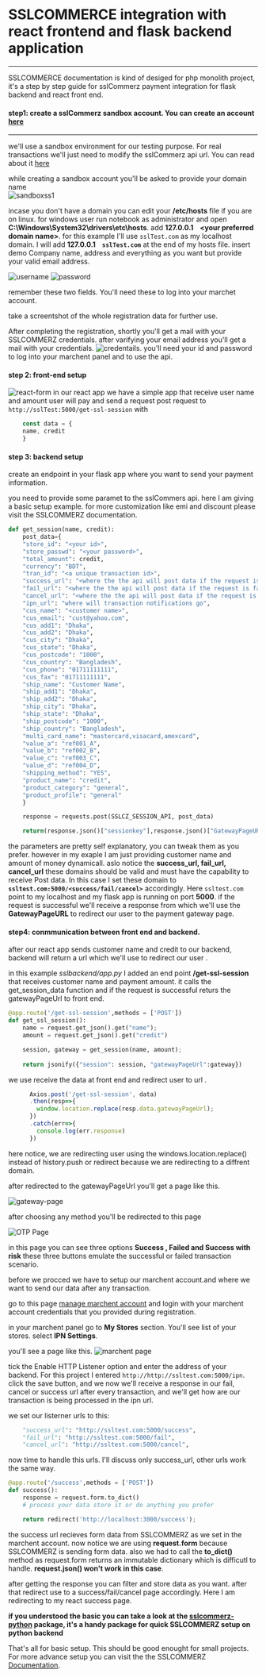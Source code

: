 # SSLCOMMERCE integration with react frontend and flask backend application
---
SSLCOMMERCE documentation is kind of desiged for php monolith project, it's a step by step guide for sslCommerz payment integration for flask backend and react front end.



#### step1: create a sslCommerz sandbox account. You can create an account [here](https://developer.sslcommerz.com/registration/)
---
we'll use a sandbox environment for our testing purpose. For real transactions we'll just need to modify the sslCommerz api url. You can read about it [here](https://developer.sslcommerz.com/doc/v4/#payment-process-environment)

while creating a sandbox account you'll be asked to provide your domain name \
![sandboxss1](./images/1.png)

incase you don't have a domain you can edit your **/etc/hosts** file if you are on linux. for windows user run notebook as administrator and open **C:\Windows\System32\drivers\etc\hosts**. add **127.0.0.1&nbsp;&nbsp;&nbsp;&nbsp;\<your preferred domain name>**. for this example I'll use `sslTest.com` as my localhost domain. I will add **127.0.0.1&nbsp;&nbsp;&nbsp;&nbsp;`sslTest.com`** at the end of my hosts file.
insert demo Company name, address and everything as you want but provide your valid email address. 

![username](images/6.png)
![password](images/7.png)

remember these two fields. You'll need these to log into your marchet account.

take a screentshot of the whole registration data for further use.

After completing the registration, shortly you'll get a mail with your SSLCOMMERZ credentials.
after varifying your email address you'll get a mail with your credentials.
![credentails](images/2.jpg).
you'll need your id and password to log into your marchent panel and to use the api.


#### step 2: front-end setup

![react-form](images/3.png)
in our react app we have a simple app that receive user name and amount user will pay and send a request post request to `http://sslTest:5000/get-ssl-session` with 
```javascript
    const data = {
    name, credit
    }
```

#### step 3: backend setup
create an endpoint in your flask app where you want to send your payment information.

you need to provide some paramet to the sslCommers api.
here I am giving a basic setup example. for more customization like emi and discount please visit the SSLCOMMERZ documentation.

```python
def get_session(name, credit):
    post_data={
    "store_id": "<your id>",
    "store_passwd": "<your password>",
    "total_amount": credit,
    "currency": "BDT",
    "tran_id": "<a unique transaction id>",
    "success_url": "<where the the api will post data if the request is successful>",
    "fail_url": "<where the the api will post data if the request is failed>",
    "cancel_url": "<where the the api will post data if the request is canceled>",
    "ipn_url": "where will transaction notifications go",
    "cus_name": "<customer name>",
    "cus_email": "cust@yahoo.com",
    "cus_add1": "Dhaka",
    "cus_add2": "Dhaka",
    "cus_city": "Dhaka",
    "cus_state": "Dhaka",
    "cus_postcode": "1000",
    "cus_country": "Bangladesh",
    "cus_phone": "01711111111",
    "cus_fax": "01711111111",
    "ship_name": "Customer Name",
    "ship_add1": "Dhaka",
    "ship_add2": "Dhaka",
    "ship_city": "Dhaka",
    "ship_state": "Dhaka",
    "ship_postcode": "1000",
    "ship_country": "Bangladesh",
    "multi_card_name": "mastercard,visacard,amexcard",
    "value_a": "ref001_A",
    "value_b": "ref002_B",
    "value_c": "ref003_C",
    "value_d": "ref004_D",
    "shipping_method": "YES",
    "product_name": "credit",
    "product_category": "general",
    "product_profile": "general"
    }

    response = requests.post(SSLCZ_SESSION_API, post_data)

    return(response.json()["sessionkey"],response.json()["GatewayPageURL"])
```

the parameters are pretty self explanatory, you can tweak them as you prefer. however in my exaple I am just providing customer name and amount of money dynamicall. aslo notice the **success_url, fail_url, cancel_url** these domains should be valid and must have the capability to receive Post data. In this case I set these domain to **`ssltest.com:5000/<success/fail/cancel>`** accordingly. 
Here `ssltest.com` point to my localhost and my flask app is running on port **5000**.
if the request is successful we'll receive a response from which we'll use the **GatewayPageURL** to redirect our user to the payment gateway page.


#### step4: conmmunication between front end and backend.

after our react app sends customer name and credit to our backend, backend will return a url which we'll use to redirect our user . 

in this example *sslbackend/app.py* I added an end point **/get-ssl-session** that receives customer name and payment amount. it calls the get_session_data function and if the request is successful returs the gatewayPageUrl to front end.

```python
@app.route('/get-ssl-session',methods = ['POST'])
def get_ssl_session():
    name = request.get_json().get("name");
    amount = request.get_json().get("credit")

    session, gateway = get_session(name, amount);
    
    return jsonify({"session": session, "gatewayPageUrl":gateway}) 

```

we use receive the data at front end and redirect user to url .

```javascript
      Axios.post('/get-ssl-session', data)
      .then(resp=>{
        window.location.replace(resp.data.gatewayPageUrl);
      })
      .catch(err=>{
        console.log(err.response)
      })
```

here notice, we are redirecting user using the windows.location.replace() instead of history.push or redirect because we are redirecting to a diffrent domain.

after redirected to the gatewayPageUrl you'll get a page like this.

![gateway-page](images/4.png)

after choosing any method you'll be redirected to this page

![OTP Page](images/5.png)

in this page you can see three options **Success , Failed and Success with risk**
these three buttons emulate the successful or failed transaction scenario.

before we procced we have to setup our marchent account.and where we want to send our data after any transaction.

go to this page [manage marchent account](https://sandbox.sslcommerz.com/manage/) and login with your marchent account credentials that you provided during registration.

in your marchent panel go to **My Stores** section. You'll see list of your stores. select **IPN Settings**.

you'll see a page like this.
![marchent page](./images/inp.png)

tick the Enable HTTP Listener option and enter the address of your backend.
For this project I entered `http://http://ssltest.com:5000/ipn`. click the save button, and we now we'll receive a response in our fail, cancel or success url after every transaction, and we'll get how are our transaction is being processed in the ipn url.

we set our listerner urls to this:
```python
    "success_url": "http://ssltest.com:5000/success",
    "fail_url": "http://ssltest.com:5000/fail",
    "cancel_url": "http://ssltest.com:5000/cancel",
```
now time to handle this urls. I'll discuss only success_url, other urls work the same way.

```python
@app.route('/success',methods = ['POST'])
def success():
    response = request.form.to_dict()
    # process your data store it or do anything you prefer

    return redirect('http://localhost:3000/success');
```

the success url recieves form data from SSLCOMMERZ as we set in the marchent account.
now notice we are using **request.form** because SSLCOMMERZ is sending form data.
also we had to call the **to_dict()** method as request.form returns an immutable dictionary which is difficutl to handle.
**request.json() won't work in this case**.

after getting the response you can filter and store data as you want. 
after that redirect use to a success/fail/cancel page accordingly.
Here I am redirecting to my react success page.


**if you understood the basic you can take a look at the [sslcommerz-python](https://pypi.org/project/sslcommerz-python/) package, it's a handy package for quick SSLCOMMERZ setup on python backend**

That's all for basic setup. This should be good enought for small projects. For more advance setup you can visit the the SSLCOMMERZ [Documentation](https://developer.sslcommerz.com/doc/v4/).